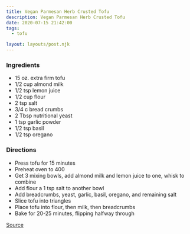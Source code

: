 ```yaml
---
title: Vegan Parmesan Herb Crusted Tofu
description: Vegan Parmesan Herb Crusted Tofu
date: 2020-07-15 21:42:00
tags:
  - tofu

layout: layouts/post.njk
---
```


### Ingredients

- 15 oz. extra firm tofu
- 1/2 cup almond milk
- 1/2 tsp lemon juice
- 1/2 cup flour
- 2 tsp salt
- 3/4 c bread crumbs
- 2 Tbsp nutritional yeast
- 1 tsp garlic powder
- 1/2 tsp basil
- 1/2 tsp oregano

### Directions

- Press tofu for 15 minutes
- Preheat oven to 400
- Get 3 mixing bowls, add almond milk and lemon juice to one, whisk to combine
- Add flour a 1 tsp salt to another bowl
- Add breadcrumbs, yeast, garlic, basil, oregano, and remaining salt
- Slice tofu into triangles
- Place tofu into flour, then milk, then breadcrumbs
- Bake for 20-25 minutes, flipping halfway through

[Source](https://www.rabbitandwolves.com/parmesan-herb-crusted-tofu-vegan/)
